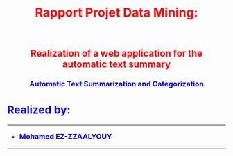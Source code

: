 <h1><center><font color=red>Rapport Projet Data Mining: </center></h1><br>
<h2><center> Realization of a web application for the automatic text summary </center></h2>
<h3><center><font color=blue> Automatic Text Summarization and Categorization </center><h3>

## Realized by:
--------------------------------------------
- **Mohamed EZ-ZZAALYOUY**
--------------------------------------------